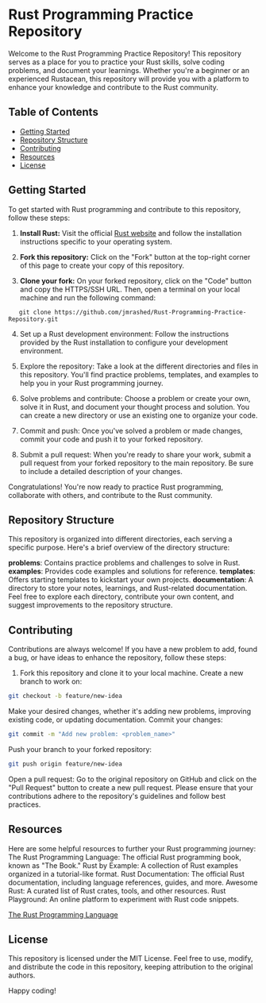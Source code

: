 # Rust Programming Practice Repository

Welcome to the Rust Programming Practice Repository! This repository serves as a place for you to practice your Rust skills, solve coding problems, and document your learnings. Whether you're a beginner or an experienced Rustacean, this repository will provide you with a platform to enhance your knowledge and contribute to the Rust community.

## Table of Contents

- [Getting Started](#getting-started)
- [Repository Structure](#repository-structure)
- [Contributing](#contributing)
- [Resources](#resources)
- [License](#license)

## Getting Started

To get started with Rust programming and contribute to this repository, follow these steps:

1. **Install Rust:** Visit the official [Rust website](https://www.rust-lang.org) and follow the installation instructions specific to your operating system.

2. **Fork this repository:** Click on the "Fork" button at the top-right corner of this page to create your copy of this repository.

3. **Clone your fork:** On your forked repository, click on the "Code" button and copy the HTTPS/SSH URL. Then, open a terminal on your local machine and run the following command:

```command
   git clone https://github.com/jmrashed/Rust-Programming-Practice-Repository.git

```

4. Set up a Rust development environment: Follow the instructions provided by the Rust installation to configure your development environment.

5. Explore the repository: Take a look at the different directories and files in this repository. You'll find practice problems, templates, and examples to help you in your Rust programming journey.

6. Solve problems and contribute: Choose a problem or create your own, solve it in Rust, and document your thought process and solution. You can create a new directory or use an existing one to organize your code.

7. Commit and push: Once you've solved a problem or made changes, commit your code and push it to your forked repository.

8. Submit a pull request: When you're ready to share your work, submit a pull request from your forked repository to the main repository. Be sure to include a detailed description of your changes.

Congratulations! You're now ready to practice Rust programming, collaborate with others, and contribute to the Rust community.

## Repository Structure

This repository is organized into different directories, each serving a specific purpose. Here's a brief overview of the directory structure:

**problems**: Contains practice problems and challenges to solve in Rust.
**examples**: Provides code examples and solutions for reference.
**templates**: Offers starting templates to kickstart your own projects.
**documentation**: A directory to store your notes, learnings, and Rust-related documentation.
Feel free to explore each directory, contribute your own content, and suggest improvements to the repository structure.

## Contributing

Contributions are always welcome! If you have a new problem to add, found a bug, or have ideas to enhance the repository, follow these steps:

1. Fork this repository and clone it to your local machine.
   Create a new branch to work on:

```bash
git checkout -b feature/new-idea
```

Make your desired changes, whether it's adding new problems, improving existing code, or updating documentation.
Commit your changes:

```bash
git commit -m "Add new problem: <problem_name>"
```

Push your branch to your forked repository:

```bash
git push origin feature/new-idea
```

Open a pull request: Go to the original repository on GitHub and click on the "Pull Request" button to create a new pull request.
Please ensure that your contributions adhere to the repository's guidelines and follow best practices.

## Resources

Here are some helpful resources to further your Rust programming journey:
The Rust Programming Language: The official Rust programming book, known as "The Book."
Rust by Example: A collection of Rust examples organized in a tutorial-like format.
Rust Documentation: The official Rust documentation, including language references, guides, and more.
Awesome Rust: A curated list of Rust crates, tools, and other resources.
Rust Playground: An online platform to experiment with Rust code snippets.

[The Rust Programming Language](books/The-Rust-Programming-Language.pdf)

## License

This repository is licensed under the MIT License. Feel free to use, modify, and distribute the code in this repository, keeping attribution to the original authors.


Happy coding!

